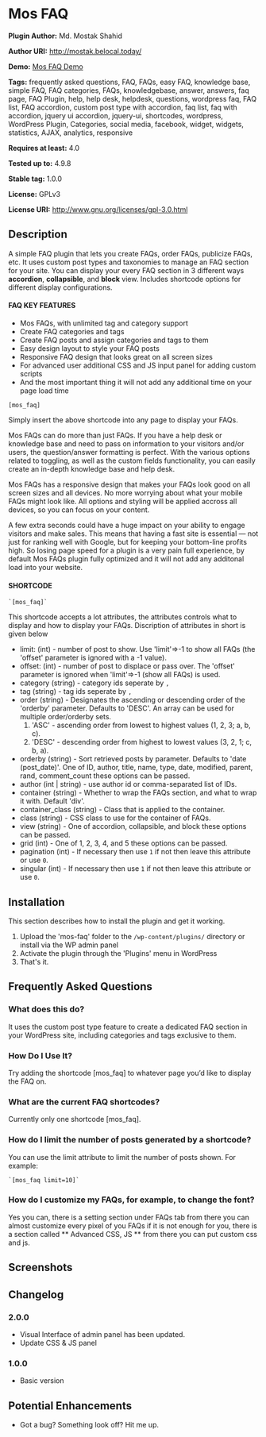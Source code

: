 # Mos FAQ #
**Plugin Author:** Md. Mostak Shahid

**Author URI:** http://mostak.belocal.today/

**Demo:** [Mos FAQ Demo](http://mostak.belocal.today/plugins/mos-faq/)

**Tags:** frequently asked questions, FAQ, FAQs, easy FAQ, knowledge base, simple FAQ, FAQ categories, FAQs, knowledgebase, answer, answers, faq page, FAQ Plugin, help, help desk, helpdesk, questions, wordpress faq, FAQ list, FAQ accordion, custom post type with accordion, faq list, faq with accordion, jquery ui accordion, jquery-ui, shortcodes, wordpress, WordPress Plugin, Categories, social media, facebook, widget, widgets, statistics, AJAX, analytics, responsive

**Requires at least:** 4.0

**Tested up to:** 4.9.8

**Stable tag:** 1.0.0

**License:** GPLv3

**License URI:** http://www.gnu.org/licenses/gpl-3.0.html


## Description ##
A simple FAQ plugin that lets you create FAQs, order FAQs, publicize FAQs, etc. It uses custom post types and taxonomies to manage an FAQ section for your site. You can display your every FAQ section in 3 different ways **accordion**, **collapsible**, and **block** view. Includes shortcode options for different display configurations.

#### FAQ KEY FEATURES ####

* Mos FAQs, with unlimited tag and category support
* Create FAQ categories and tags
* Create FAQ posts and assign categories and tags to them
* Easy design layout to style your FAQ posts
* Responsive FAQ design that looks great on all screen sizes
* For advanced user additional CSS and JS input panel for adding custom scripts
* And the most important thing it will not add any additional time on your page load time

`[mos_faq]`

Simply insert the above shortcode into any page to display your FAQs.

Mos FAQs can do more than just FAQs. If you have a help desk or knowledge base and need to pass on information to your visitors and/or users, the question/answer formatting is perfect. With the various options related to toggling, as well as the custom fields functionality, you can easily create an in-depth knowledge base and help desk.

Mos FAQs has a responsive design that makes your FAQs look good on all screen sizes and all devices. No more worrying about what your mobile FAQs might look like. All options and styling will be applied accross all devices, so you can focus on your content.

A few extra seconds could have a huge impact on your ability to engage visitors and make sales. This means that having a fast site is essential — not just for ranking well with Google, but for keeping your bottom-line profits high. So losing page speed for a plugin is a very pain full experience, by default Mos FAQs plugin fully optimized and it will not add any additonal load into your website.

#### SHORTCODE ####

	`[mos_faq]`

This shortcode accepts a lot attributes, the attributes controls what to display and how to display your FAQs. Discription of attributes in short is given below

* limit: (int) - number of post to show. Use 'limit'=>-1 to show all FAQs (the 'offset' parameter is ignored with a -1 value).
* offset: (int) - number of post to displace or pass over. The 'offset' parameter is ignored when 'limit'=>-1 (show all FAQs) is used.
* category (string) - category ids seperate by `,`
* tag (string) - tag ids seperate by `,`
* order (string) - Designates the ascending or descending order of the 'orderby' parameter. Defaults to 'DESC'. An array can be used for multiple order/orderby sets.
	1. 'ASC' - ascending order from lowest to highest values (1, 2, 3; a, b, c).
	2. 'DESC' - descending order from highest to lowest values (3, 2, 1; c, b, a).
* orderby (string) - Sort retrieved posts by parameter. Defaults to 'date (post_date)'. One of ID, author, title, name, type, date, modified, parent, rand, comment_count these options can be passed.
* author (int | string) - use author id or comma-separated list of IDs.
* container (string) - Whether to wrap the FAQs section, and what to wrap it with. Default 'div'.
* container_class (string) - Class that is applied to the container.
* class (string) - CSS class to use for the container of FAQs.
* view (string) - One of accordion, collapsible, and block these options can be passed.
* grid (int) - One of 1, 2, 3, 4, and 5 these options can be passed.
* pagination (int) - If necessary then use `1` if not then leave this attribute or use `0`.
* singular (int) - If necessary then use `1` if not then leave this attribute or use `0`.



## Installation ##

This section describes how to install the plugin and get it working.

1. Upload the 'mos-faq' folder to the `/wp-content/plugins/` directory or install via the WP admin panel
2. Activate the plugin through the 'Plugins' menu in WordPress
3. That's it.

## Frequently Asked Questions ##

### What does this do? ###

It uses the custom post type feature to create a dedicated FAQ section in your WordPress site, including categories and tags exclusive to them.

### How Do I Use It? ###

Try adding the shortcode [mos_faq] to whatever page you’d like to display the FAQ on.

### What are the current FAQ shortcodes? ###

Currently only one shortcode [mos_faq].

### How do I limit the number of posts generated by a shortcode? ###

You can use the limit attribute to limit the number of posts shown. For example:

	`[mos_faq limit=10]`

### How do I customize my FAQs, for example, to change the font? ###

Yes you can, there is a setting section under FAQs tab from there you can almost customize every pixel of you FAQs if it is not enough for you, there is a section called ** Advanced CSS, JS ** from there you can put custom css and js.

## Screenshots ##

## Changelog ##

### 2.0.0 ###
* Visual Interface of admin panel has been updated.
* Update CSS & JS panel

### 1.0.0 ###
* Basic version

## Potential Enhancements ##
* Got a bug? Something look off? Hit me up.

